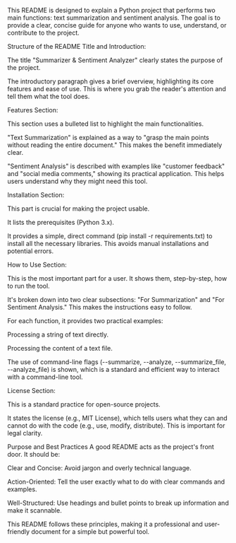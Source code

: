 This README is designed to explain a Python project that performs two main functions: text summarization and sentiment analysis. The goal is to provide a clear, concise guide for anyone who wants to use, understand, or contribute to the project.

Structure of the README
Title and Introduction:

The title "Summarizer & Sentiment Analyzer" clearly states the purpose of the project.

The introductory paragraph gives a brief overview, highlighting its core features and ease of use. This is where you grab the reader's attention and tell them what the tool does.

Features Section:

This section uses a bulleted list to highlight the main functionalities.

"Text Summarization" is explained as a way to "grasp the main points without reading the entire document." This makes the benefit immediately clear.

"Sentiment Analysis" is described with examples like "customer feedback" and "social media comments," showing its practical application. This helps users understand why they might need this tool.

Installation Section:

This part is crucial for making the project usable.

It lists the prerequisites (Python 3.x).

It provides a simple, direct command (pip install -r requirements.txt) to install all the necessary libraries. This avoids manual installations and potential errors.

How to Use Section:

This is the most important part for a user. It shows them, step-by-step, how to run the tool.

It's broken down into two clear subsections: "For Summarization" and "For Sentiment Analysis." This makes the instructions easy to follow.

For each function, it provides two practical examples:

Processing a string of text directly.

Processing the content of a text file.

The use of command-line flags (--summarize, --analyze, --summarize_file, --analyze_file) is shown, which is a standard and efficient way to interact with a command-line tool.

License Section:

This is a standard practice for open-source projects.

It states the license (e.g., MIT License), which tells users what they can and cannot do with the code (e.g., use, modify, distribute). This is important for legal clarity.

Purpose and Best Practices
A good README acts as the project's front door. It should be:

Clear and Concise: Avoid jargon and overly technical language.

Action-Oriented: Tell the user exactly what to do with clear commands and examples.

Well-Structured: Use headings and bullet points to break up information and make it scannable.

This README follows these principles, making it a professional and user-friendly document for a simple but powerful tool.
